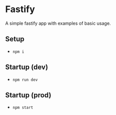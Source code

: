 # Fastify

A simple fastify app with examples of basic usage.

## Setup

- `npm i`

## Startup (dev)

- `npm run dev`

## Startup (prod)

- `npm start`
